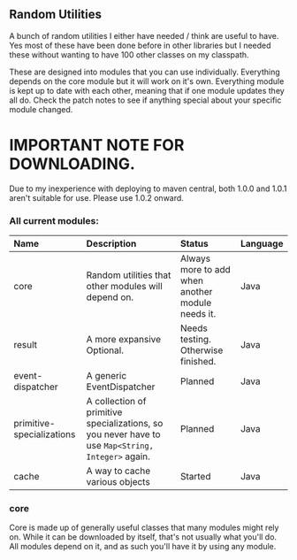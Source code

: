 ## Random Utilities

A bunch of random utilities I either have needed / think are useful to have. Yes most of these have been done before in other libraries but I needed these without wanting to have 100 other classes on my classpath.

These are designed into modules that you can use individually. Everything depends on the core module but it will work on it's own. Everything module is kept up to date with each other, meaning that if one module updates they all do. Check the patch notes to see if anything special about your specific module changed.

# IMPORTANT NOTE FOR DOWNLOADING.

Due to my inexperience with deploying to maven central, both 1.0.0 and 1.0.1 aren't suitable for use. Please use 1.0.2 onward.  

### All current modules:

| Name                      | Description                                                                                       | Status                                           | Language |
|:--------------------------|:--------------------------------------------------------------------------------------------------|:-------------------------------------------------|:---------|
| core                      | Random utilities that other modules will depend on.                                               | Always more to add when another module needs it. | Java     |
| result                    | A more expansive Optional.                                                                        | Needs testing. Otherwise finished.               | Java     |
| event-dispatcher          | A generic EventDispatcher                                                                         | Planned                                          | Java     |
| primitive-specializations | A collection of primitive specializations, so you never have to use `Map<String, Integer>` again. | Planned                                          | Java     |
| cache                     | A way to cache various objects                                                                    | Started                                          | Java     |


### core

Core is made up of generally useful classes that many modules might rely on. While it can be downloaded by itself, that's not usually what you'll do. All modules depend on it, and as such
you'll have it by using any module.

